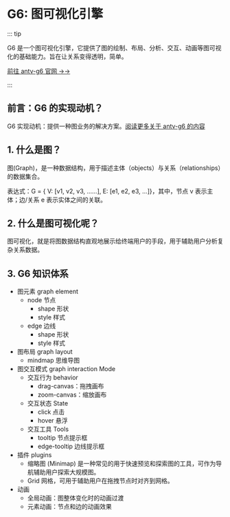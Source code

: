 # G6: 图可视化引擎

::: tip

G6 是一个图可视化引擎，它提供了图的绘制、布局、分析、交互、动画等图可视化的基础能力。旨在让关系变得透明，简单。

[前往 antv-g6 官网 →→](https://g6.antv.antgroup.com/manual/introduction)

:::

## 前言：G6 的实现动机？

G6 实现动机：提供一种图业务的解决方案。[阅读更多关于 antv-g6 的内容](https://gw.alipayobjects.com/os/bmw-prod/c8ddbda8-c742-4c11-9c68-3783dd5954b9.pdf)

## 1. 什么是图？

图(Graph)，是一种数据结构，用于描述主体（objects）与关系（relationships）的数据集合。

表达式：G = { V: [v1, v2, v3, ……], E: [e1, e2, e3, ...]}，其中，节点 v 表示主体；边/关系 e 表示实体之间的关联。

## 2. 什么是图可视化呢？

图可视化，就是将图数据结构直观地展示给终端用户的手段，用于辅助用户分析复杂关系数据。

## 3. G6 知识体系

- 图元素 graph element
  - node 节点
    - shape 形状
    - style 样式
  - edge 边线
    - shape 形状
    - style 样式
- 图布局 graph layout
  - mindmap 思维导图
- 图交互模式 graph interaction Mode
  - 交互行为 behavior
    - drag-canvas：拖拽画布
    - zoom-canvas：缩放画布
  - 交互状态 State
    - click 点击
    - hover 悬浮
  - 交互工具 Tools
    - tooltip 节点提示框
    - edge-tooltip 边线提示框
- 插件 plugins
  - 缩略图 (Minimap) 是一种常见的用于快速预览和探索图的工具，可作为导航辅助用户探索大规模图。
  - Grid 网格，可用于辅助用户在拖拽节点时对齐到网格。
- 动画
  - 全局动画：图整体变化时的动画过渡
  - 元素动画：节点和边的动画效果
